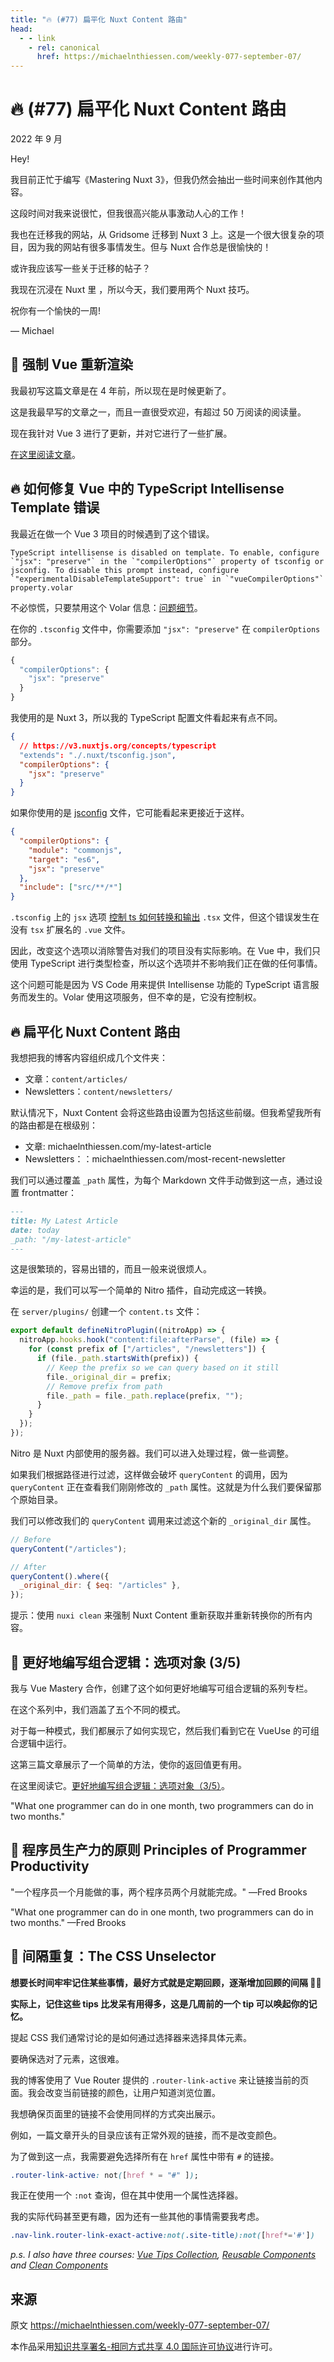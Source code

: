 ```yaml
---
title: "🔥 (#77) 扁平化 Nuxt Content 路由"
head:
  - - link
    - rel: canonical
      href: https://michaelnthiessen.com/weekly-077-september-07/
---
```


# 🔥 (#77) 扁平化 Nuxt Content 路由

2022 年 9 月

Hey!

我目前正忙于编写《Mastering Nuxt 3》，但我仍然会抽出一些时间来创作其他内容。

这段时间对我来说很忙，但我很高兴能从事激动人心的工作！

我也在迁移我的网站，从 Gridsome 迁移到 Nuxt 3 上。这是一个很大很复杂的项目，因为我的网站有很多事情发生。但与 Nuxt 合作总是很愉快的！

或许我应该写一些关于迁移的帖子？

我现在沉浸在 Nuxt 里 ，所以今天，我们要用两个 Nuxt 技巧。

祝你有一个愉快的一周!

— Michael

## 📜 强制 Vue 重新渲染

我最初写这篇文章是在 4 年前，所以现在是时候更新了。

这是我最早写的文章之一，而且一直很受欢迎，有超过 50 万阅读的阅读量。

现在我针对 Vue 3 进行了更新，并对它进行了一些扩展。

[在这里阅读文章](https://michaelnthiessen.com/force-re-render)。

## 🔥 如何修复 Vue 中的 TypeScript Intellisense Template 错误

我最近在做一个 Vue 3 项目的时候遇到了这个错误。

```text
TypeScript intellisense is disabled on template. To enable, configure `"jsx": "preserve"` in the `"compilerOptions"` property of tsconfig or jsconfig. To disable this prompt instead, configure `"experimentalDisableTemplateSupport": true` in `"vueCompilerOptions"` property.volar
```

不必惊慌，只要禁用这个 Volar 信息：[问题细节](https://github.com/johnsoncodehk/volar/issues/1219#issuecomment-1104548432)。

在你的 `.tsconfig` 文件中，你需要添加 `"jsx": "preserve"` 在 `compilerOptions` 部分。

```javascript
{
  "compilerOptions": {
    "jsx": "preserve"
  }
}
```

我使用的是 Nuxt 3，所以我的 TypeScript 配置文件看起来有点不同。

```json
{
  // https://v3.nuxtjs.org/concepts/typescript
  "extends": "./.nuxt/tsconfig.json",
  "compilerOptions": {
    "jsx": "preserve"
  }
}
```

如果你使用的是 [jsconfig](https://code.visualstudio.com/docs/languages/jsconfig#_jsconfig-options) 文件，它可能看起来更接近于这样。

```json
{
  "compilerOptions": {
    "module": "commonjs",
    "target": "es6",
    "jsx": "preserve"
  },
  "include": ["src/**/*"]
}
```

`.tsconfig` 上的 `jsx` 选项 [控制 ts 如何转换和输出](https://www.typescriptlang.org/tsconfig#jsx) `.tsx` 文件，但这个错误发生在没有 `tsx` 扩展名的 `.vue` 文件。

因此，改变这个选项以消除警告对我们的项目没有实际影响。在 Vue 中，我们只使用 TypeScript 进行类型检查，所以这个选项并不影响我们正在做的任何事情。

这个问题可能是因为 VS Code 用来提供 Intellisense 功能的 TypeScript 语言服务而发生的。Volar 使用这项服务，但不幸的是，它没有控制权。

## 🔥 扁平化 Nuxt Content 路由

我想把我的博客内容组织成几个文件夹：

- 文章：`content/articles/`
- Newsletters：`content/newsletters/`

默认情况下，Nuxt Content 会将这些路由设置为包括这些前缀。但我希望我所有的路由都是在根级别：

- 文章: michaelnthiessen.com/my-latest-article
- Newsletters：：michaelnthiessen.com/most-recent-newsletter

我们可以通过覆盖 `_path` 属性，为每个 Markdown 文件手动做到这一点，通过设置 frontmatter：

```markdown
---
title: My Latest Article
date: today
_path: "/my-latest-article"
---
```

这是很繁琐的，容易出错的，而且一般来说很烦人。

幸运的是，我们可以写一个简单的 Nitro 插件，自动完成这一转换。

在 `server/plugins/` 创建一个 `content.ts` 文件：

```javascript
export default defineNitroPlugin((nitroApp) => {
  nitroApp.hooks.hook("content:file:afterParse", (file) => {
    for (const prefix of ["/articles", "/newsletters"]) {
      if (file._path.startsWith(prefix)) {
        // Keep the prefix so we can query based on it still
        file._original_dir = prefix;
        // Remove prefix from path
        file._path = file._path.replace(prefix, "");
      }
    }
  });
});
```

Nitro 是 Nuxt 内部使用的服务器。我们可以进入处理过程，做一些调整。

如果我们根据路径进行过滤，这样做会破坏 `queryContent` 的调用，因为`queryContent` 正在查看我们刚刚修改的 `_path` 属性。这就是为什么我们要保留那个原始目录。

我们可以修改我们的 `queryContent` 调用来过滤这个新的 `_original_dir` 属性。

```javascript
// Before
queryContent("/articles");

// After
queryContent().where({
  _original_dir: { $eq: "/articles" },
});
```

提示：使用 `nuxi clean` 来强制 Nuxt Content 重新获取并重新转换你的所有内容。

## 📜 更好地编写组合逻辑：选项对象 (3/5)

我与 Vue Mastery 合作，创建了这个如何更好地编写可组合逻辑的系列专栏。

在这个系列中，我们涵盖了五个不同的模式。

对于每一种模式，我们都展示了如何实现它，然后我们看到它在 VueUse 的可组合逻辑中运行。

这第三篇文章展示了一个简单的方法，使你的返回值更有用。

在这里阅读它。[更好地编写组合逻辑：选项对象（3/5）](https://www.vuemastery.com/blog/coding-better-composables-3-of-5)。

"What one programmer can do in one month, two programmers can do in two months."

## 💬 程序员生产力的原则 Principles of Programmer Productivity

"一个程序员一个月能做的事，两个程序员两个月就能完成。" —Fred Brooks

"What one programmer can do in one month, two programmers can do in two months." —Fred Brooks

## 🧠 间隔重复：The CSS Unselector

**想要长时间牢牢记住某些事情，最好方式就是定期回顾，逐渐增加回顾的间隔 👨‍🔬**

**实际上，记住这些 tips 比发呆有用得多，这是几周前的一个 tip 可以唤起你的记忆。**

提起 CSS 我们通常讨论的是如何通过选择器来选择具体元素。

要确保选对了元素，这很难。

我的博客使用了 Vue Router 提供的 `.router-link-active` 来让链接当前的页面。我会改变当前链接的颜色，让用户知道浏览位置。

我想确保页面里的链接不会使用同样的方式突出展示。

例如，一篇文章开头的目录应该有正常外观的链接，而不是改变颜色。

为了做到这一点，我需要避免选择所有在 `href` 属性中带有 `#` 的链接。

```css
.router-link-active: not([href * = "#" ]);
```

我正在使用一个 `:not` 查询，但在其中使用一个属性选择器。

我的实际代码甚至更有趣，因为还有一些其他的事情需要我考虑。

```css
.nav-link.router-link-exact-active:not(.site-title):not([href*='#'])
```

_p.s. I also have three courses: [Vue Tips Collection](https://michaelnthiessen.com/vue-tips-collection), [Reusable Components](https://michaelnthiessen.com/reusable-components) and [Clean Components](https://michaelnthiessen.com/clean-components)_

## 来源

原文 https://michaelnthiessen.com/weekly-077-september-07/

本作品采用[知识共享署名-相同方式共享 4.0 国际许可协议](http://creativecommons.org/licenses/by-sa/4.0/)进行许可。
